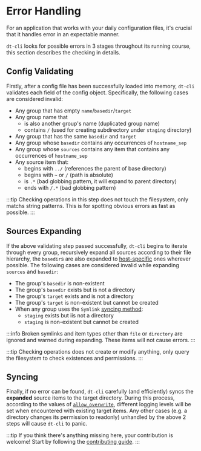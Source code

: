 # Error Handling

For an application that works with your daily configuration files, it's
crucial that it handles error in an expectable manner.

`dt-cli` looks for possible errors in 3 stages throughout its running course,
this section describes the checking in details.

## Config Validating

Firstly, after a config file has been successfully loaded into memory,
`dt-cli` validates each field of the config object.  Specifically, the
following cases are considered invalid:

- Any group that has empty `name`/`basedir`/`target`
- Any group name that
  - is also another group's name (duplicated group name)
  - contains `/` (used for creating subdirectory under `staging` directory)
- Any group that has the same `basedir` and `target`
- Any group whose `basedir` contains any occurrences of `hostname_sep`
- Any group whose `sources` contains any item that contains any occurrences of
  `hostname_sep`
- Any source item that:
  - begins with `../` (references the parent of base directory)
  - begins with `~` or `/` (path is absolute)
  - is `.*` (bad globbing pattern, it will expand to parent directory)
  - ends with `/.*` (bad globbing pattern)

:::tip
Checking operations in this step does not touch the filesystem, only matchs
string patterns.  This is for spotting obvious errors as fast as possible.
:::

## Sources Expanding

If the above validating step passed successfully, `dt-cli` begins to iterate
through every group, recursively expand all sources according to their file
hierarchy, the `basedir`s are also expanded to [host-specific](/host-specific)
ones wherever possible.  The following cases are considered invalid while
expanding `sources` and `basedir`:

- The group's `basedir` is non-existent
- The group's `basedir` exists but is not a directory
- The group's `target` exists and is not a directory
- The group's `target` is non-existent but cannot be created
- When any group uses the `Symlink` [syncing
  method](/config/guide/03-syncing-methods):
  - `staging` exists but iis not a directory
  - `staging` is non-existent but cannot be created

:::info
Broken symlinks and item types other than `file` or `directory` are ignored
and warned during expanding.  These items will not cause errors.
:::

:::tip
Checking operations does not create or modify anything, only query the
filesystem to check existences and permissions.
:::

## Syncing

Finally, if no error can be found, `dt-cli` carefully (and efficiently) syncs
the **expanded** source items to the target directory.  During this process,
according to the values of
[`allow_overwrite`](/config/key-references#allow-overwrite-1), different
logging levels will be set when encountered with existing target items.  Any
other cases (e.g. a directory changes its permission to readonly) unhandled by
the above 2 steps will cause `dt-cli` to panic.

:::tip
If you think there's anything missing here, your contribution is welcome!
Start by following the [contributing guide](/contributing).
:::
